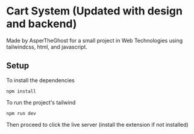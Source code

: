 # Cart System (Updated with design and backend)
Made by AsperTheGhost for a small project in Web Technologies using tailwindcss, html, and javascript.

## Setup

To install the dependencies
```
npm install
```

To run the project's tailwind
```
npm run dev
```

Then proceed to click the live server (install the extension if not installed)
